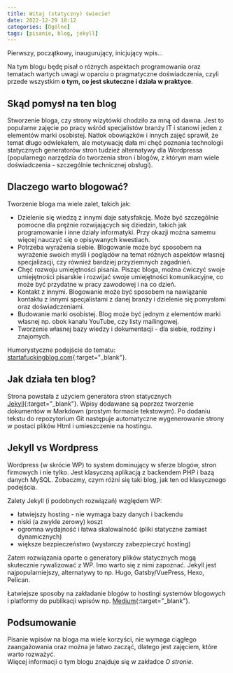 ```yaml
---
title: Witaj (statyczny) świecie!
date: 2022-12-29 18:12
categories: [Ogólne]
tags: [pisanie, blog, jekyll]
---
```


Pierwszy, początkowy, inaugurujący, inicjujący wpis...

Na tym blogu będę pisał o różnych aspektach programowania oraz tematach wartych uwagi w oparciu o pragmatyczne doświadczenia, czyli przede wszystkim **o tym, co jest skuteczne i działa w praktyce**.

## Skąd pomysł na ten blog

Stworzenie bloga, czy strony wizytówki chodziło za mną od dawna. Jest to popularne zajęcie po pracy wśród specjalistów branży IT i stanowi jeden z elementów marki osobistej. 
Natłok obowiązków i innych zajęć sprawił, że temat długo odwlekałem, ale motywację dała mi chęć poznania technologii statycznych generatorów stron tudzież alternatywy dla Wordpressa (popularnego narzędzia do tworzenia stron i blogów, z którym mam wiele doświadczenia - szczególnie technicznej obsługi).

## Dlaczego warto blogować?

Tworzenie bloga ma wiele zalet, takich jak:

* Dzielenie się wiedzą z innymi daje satysfakcję. Może być szczególnie pomocne dla prężnie rozwijających się dziedzin, takich jak programowanie i inne działy informatyki. Przy okazji można samemu więcej nauczyć się o opisywanych kwestiach.
* Potrzeba wyrażenia siebie. Blogowanie może być sposobem na wyrażenie swoich myśli i poglądów na temat różnych aspektów własnej specjalizacji, czy również bardziej przyziemnych zagadnień.
* Chęć rozwoju umiejętności pisania. Pisząc bloga, można ćwiczyć swoje umiejętności pisarskie i rozwijać swoje umiejętności komunikacyjne, co może być przydatne w pracy zawodowej i na co dzień.
* Kontakt z innymi. Blogowanie może być sposobem na nawiązanie kontaktu z innymi specjalistami z danej branży i dzielenie się pomysłami oraz doświadczeniami.
* Budowanie marki osobistej. Blog może być jednym z elementów marki własnej np. obok kanału YouTube, czy listy mailingowej.
* Tworzenie własnej bazy wiedzy i dokumentacji - dla siebie, rodziny i znajomych.

Humorystyczne podejście do tematu: [startafuckingblog.com](https://startafuckingblog.com/){:target="_blank"}.

## Jak działa ten blog?

Strona powstała z użyciem generatora stron statycznych [Jekyll](https://jekyllrb.com/){:target="_blank"}. 
Wpisy dodawane są poprzez tworzenie dokumentów w Markdown (prostym formacie tekstowym).
Po dodaniu tekstu do repozytorium Git następuje automatyczne wygenerowanie strony w postaci plików Html i umieszczenie na hostingu.

## Jekyll vs Wordpress

Wordpress (w skrócie WP) to system dominujący w sferze blogów, stron firmowych i nie tylko. Jest klasyczną aplikacją z backendem PHP i bazą danych MySQL.
Zobaczmy, czym różni się taki blog, jak ten od klasycznego podejścia.

Zalety Jekyll (i podobnych rozwiązań) względem WP:

* łatwiejszy hosting - nie wymaga bazy danych i backendu
* niski (a zwykle zerowy) koszt
* ogromna wydajność i łatwa skalowalność (pliki statyczne zamiast dynamicznych)
* większe bezpieczeństwo (wystarczy zabezpieczyć hosting)

Zatem rozwiązania oparte o generatory plików statycznych mogą skutecznie rywalizować z WP.
Imo warto się z nimi zapoznać. Jekyll jest najpopularniejszy, alternatywy to np. Hugo, Gatsby/VuePress, Hexo, Pelican.

Łatwiejsze sposoby na zakładanie blogów to hostingi systemów blogowych i platformy do publikacji wpisów np. [Medium](https://medium.com/){:target="_blank"}.

## Podsumowanie

Pisanie wpisów na bloga ma wiele korzyści, nie wymaga ciągłego zaangażowania oraz można je łatwo zacząć, dlatego jest zajęciem, które warto rozważyć.\
Więcej informacji o tym blogu znajduje się w zakładce _O stronie_.
